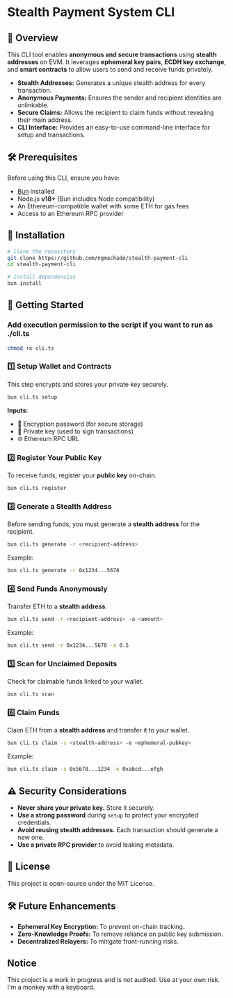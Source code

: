 # Stealth Payment System CLI

## 📖 Overview
This CLI tool enables **anonymous and secure transactions** using **stealth addresses** on EVM. It leverages **ephemeral key pairs**, **ECDH key exchange**, and **smart contracts** to allow users to send and receive funds privately.

- **Stealth Addresses:** Generates a unique stealth address for every transaction.
- **Anonymous Payments:** Ensures the sender and recipient identities are unlinkable.
- **Secure Claims:** Allows the recipient to claim funds without revealing their main address.
- **CLI Interface:** Provides an easy-to-use command-line interface for setup and transactions.

## 🛠 Prerequisites
Before using this CLI, ensure you have:

- [Bun](https://bun.sh/) installed
- Node.js **v18+** (Bun includes Node compatibility)
- An Ethereum-compatible wallet with some ETH for gas fees
- Access to an Ethereum RPC provider

## 🔧 Installation
```sh
# Clone the repository
git clone https://github.com/ngmachado/stealth-payment-cli
cd stealth-payment-cli

# Install dependencies
bun install
```

## 🚀 Getting Started

###  Add execution permission to the script if you want to run as ./cli.ts 
```sh
chmod +x cli.ts
```

### **1️⃣ Setup Wallet and Contracts**
This step encrypts and stores your private key securely.

```sh
bun cli.ts setup
```
**Inputs:**
- 🔑 Encryption password (for secure storage)
- 🔐 Private key (used to sign transactions)
- 🌐 Ethereum RPC URL


### **2️⃣ Register Your Public Key**
To receive funds, register your **public key** on-chain.

```sh
bun cli.ts register
```


### **3️⃣ Generate a Stealth Address**
Before sending funds, you must generate a **stealth address** for the recipient.

```sh
bun cli.ts generate -r <recipient-address>
```
Example:
```sh
bun cli.ts generate -r 0x1234...5678
```


### **4️⃣ Send Funds Anonymously**
Transfer ETH to a **stealth address**.

```sh
bun cli.ts send -r <recipient-address> -a <amount>
```
Example:
```sh
bun cli.ts send -r 0x1234...5678 -a 0.5
```


### **5️⃣ Scan for Unclaimed Deposits**
Check for claimable funds linked to your wallet.

```sh
bun cli.ts scan
```


### **6️⃣ Claim Funds**
Claim ETH from a **stealth address** and transfer it to your wallet.

```sh
bun cli.ts claim -s <stealth-address> -e <ephemeral-pubkey>
```
Example:
```sh
bun cli.ts claim -s 0x5678...1234 -e 0xabcd...efgh
```

## ⚠️ Security Considerations
- **Never share your private key.** Store it securely.
- **Use a strong password** during `setup` to protect your encrypted credentials.
- **Avoid reusing stealth addresses.** Each transaction should generate a new one.
- **Use a private RPC provider** to avoid leaking metadata.

## 📜 License
This project is open-source under the MIT License.

## 🛠 Future Enhancements
- **Ephemeral Key Encryption:** To prevent on-chain tracking.
- **Zero-Knowledge Proofs:** To remove reliance on public key submission.
- **Decentralized Relayers:** To mitigate front-running risks.

## Notice
This project is a work in progress and is not audited. Use at your own risk. I'm a monkey with a keyboard.

